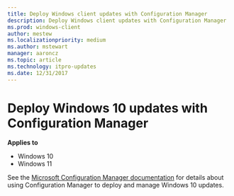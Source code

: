 ```yaml
---
title: Deploy Windows client updates with Configuration Manager
description: Deploy Windows client updates with Configuration Manager
ms.prod: windows-client
author: mestew
ms.localizationpriority: medium
ms.author: mstewart
manager: aaroncz
ms.topic: article
ms.technology: itpro-updates
ms.date: 12/31/2017
---
```


# Deploy Windows 10 updates with Configuration Manager

**Applies to**

- Windows 10
- Windows 11

See the [Microsoft Configuration Manager documentation](/mem/configmgr/osd/deploy-use/manage-windows-as-a-service) for details about using Configuration Manager to deploy and manage Windows 10 updates.
